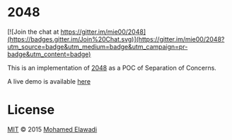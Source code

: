  # 2048

[![Join the chat at https://gitter.im/mie00/2048](https://badges.gitter.im/Join%20Chat.svg)](https://gitter.im/mie00/2048?utm_source=badge&utm_medium=badge&utm_campaign=pr-badge&utm_content=badge)

This is an implementation of [2048](https://en.wikipedia.org/wiki/2048_%28video_game%29) as a POC of Separation of Concerns.

A live demo is available [here](http://mie00.github.io/2048)

# License
[MIT](./LICENSE) © 2015 [Mohamed Elawadi](http://www.github.com/mie00)

